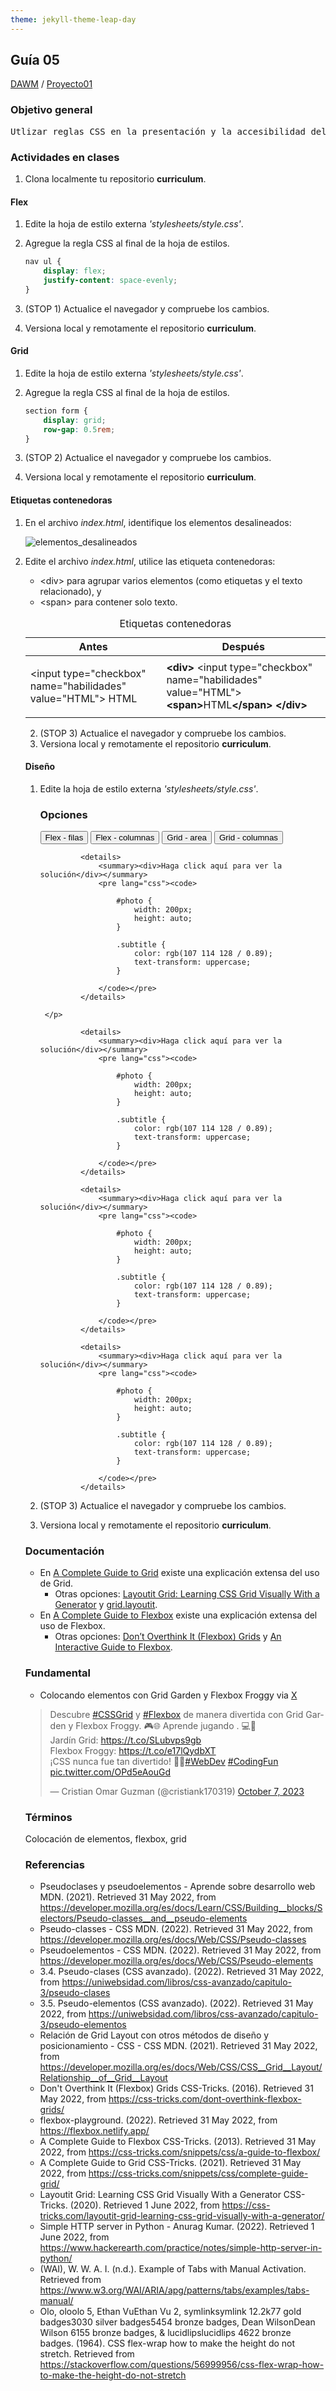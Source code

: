 ```yaml
---
theme: jekyll-theme-leap-day
---
```


## Guía 05

[DAWM](/DAWM/) / [Proyecto01](/DAWM/proyectos/2024/proyecto01)

<link href="styles/mystyle.css" rel="stylesheet" />
<script src="javascripts/tabs.js" type="text/javascript"></script>

### Objetivo general

<pre class="objective">
Utlizar reglas CSS en la presentación y la accesibilidad del contenido mediante el desarrollo de un currículum vitae digital para la presentación de información profesional de manera organizada y accesible en línea.
</pre>

### Actividades en clases

1. Clona localmente tu repositorio **curriculum**.

#### Flex

1. Edite la hoja de estilo externa _'stylesheets/style.css'_.
2. Agregue la regla CSS al final de la hoja de estilos.

	```css
	nav ul {
		display: flex;
		justify-content: space-evenly;
	}
	```

3. (STOP 1) Actualice el navegador y compruebe los cambios.
4. Versiona local y remotamente el repositorio **curriculum**.

#### Grid

1. Edite la hoja de estilo externa _'stylesheets/style.css'_.
2. Agregue la regla CSS al final de la hoja de estilos.

	```css
	section form {
		display: grid;
		row-gap: 0.5rem;
	}
	```

3. (STOP 2) Actualice el navegador y compruebe los cambios.
4. Versiona local y remotamente el repositorio **curriculum**.

#### Etiquetas contenedoras

1. En el archivo _index.html_, identifique los elementos desalineados:

	<img src="./imagenes/elementos_desalineados.png" alt="elementos_desalineados" class="focus">

2. Edite el archivo _index.html_, utilice las etiqueta contenedoras:

	- &lt;div&gt; para agrupar varios elementos (como etiquetas y el texto relacionado), y 
	- &lt;span&gt; para contener solo texto. 

	<table>
		<caption>Etiquetas contenedoras</caption>
		<thead>
			<tr>
				<th>Antes</th>
				<th>Después</th>
			</tr>
		</thead>
		<tbody>
			<tr>
				<td>
&lt;input type="checkbox" 
	name="habilidades" value="HTML"&gt; HTML
				</td>
				<td>
<b>&lt;div&gt;</b>
		&lt;input type="checkbox" 
			name="habilidades" value="HTML"&gt;
		<b>&lt;span&gt;</b>HTML<b>&lt;/span&gt;</b>
<b>&lt;/div&gt;</b>
				</td>
			</tr>
		</tbody>
	</table>

2. (STOP 3) Actualice el navegador y compruebe los cambios.
3. Versiona local y remotamente el repositorio **curriculum**.

#### Diseño

1. Edite la hoja de estilo externa _'stylesheets/style.css'_.

	<div class="tabs">
	  <h3 id="tablist-1">Opciones</h3>
	  <div role="tablist" aria-labelledby="tablist-1" class="manual">
	    <button id="tab-1" type="button" role="tab" aria-selected="true" aria-controls="tabpanel-1">
	      <span class="focus">Flex - filas</span>
	    </button>
	    <button id="tab-2" type="button" role="tab" aria-selected="false" aria-controls="tabpanel-2" tabindex="-1">
	      <span class="focus">Flex - columnas</span>
	    </button>
	    <button id="tab-3" type="button" role="tab" aria-selected="false" aria-controls="tabpanel-3" tabindex="-1">
	      <span class="focus">Grid - area</span>
	    </button>
	    <button id="tab-4" type="button" role="tab" aria-selected="false" aria-controls="tabpanel-4" tabindex="-1">
	      <span class="focus">Grid - columnas</span>
	    </button>
	  </div>

	  <div id="tabpanel-1" role="tabpanel" aria-labelledby="tab-1">
	    <p>
	      
				<details>
					<summary><div>Haga click aquí para ver la solución</div></summary>
					<pre lang="css"><code>

						#photo {
							width: 200px;
							height: auto;
						}

						.subtitle {
							color: rgb(107 114 128 / 0.89);
							text-transform: uppercase;
						}

					</code></pre>
				</details>

	    </p>
	  </div>
	  <div id="tabpanel-2" role="tabpanel" aria-labelledby="tab-2" class="is-hidden">

				<details>
					<summary><div>Haga click aquí para ver la solución</div></summary>
					<pre lang="css"><code>

						#photo {
							width: 200px;
							height: auto;
						}

						.subtitle {
							color: rgb(107 114 128 / 0.89);
							text-transform: uppercase;
						}

					</code></pre>
				</details>

	  </div>
	  <div id="tabpanel-3" role="tabpanel" aria-labelledby="tab-3" class="is-hidden">

				<details>
					<summary><div>Haga click aquí para ver la solución</div></summary>
					<pre lang="css"><code>

						#photo {
							width: 200px;
							height: auto;
						}

						.subtitle {
							color: rgb(107 114 128 / 0.89);
							text-transform: uppercase;
						}

					</code></pre>
				</details>

	  </div>
	  <div id="tabpanel-4" role="tabpanel" aria-labelledby="tab-4" class="is-hidden">

				<details>
					<summary><div>Haga click aquí para ver la solución</div></summary>
					<pre lang="css"><code>

						#photo {
							width: 200px;
							height: auto;
						}

						.subtitle {
							color: rgb(107 114 128 / 0.89);
							text-transform: uppercase;
						}

					</code></pre>
				</details>

	  </div>
	</div>

2. (STOP 3) Actualice el navegador y compruebe los cambios.
3. Versiona local y remotamente el repositorio **curriculum**.

### Documentación

* En [A Complete Guide to Grid](https://css-tricks.com/snippets/css/complete-guide-grid/) existe una explicación extensa del uso de Grid.
  - Otras opciones: [Layoutit Grid: Learning CSS Grid Visually With a Generator](https://css-tricks.com/layoutit-grid-learning-css-grid-visually-with-a-generator/) y [grid.layoutit](https://grid.layoutit.com/).
* En [A Complete Guide to Flexbox](https://css-tricks.com/snippets/css/a-guide-to-flexbox/) existe una explicación extensa del uso de Flexbox.
  - Otras opciones: [Don’t Overthink It (Flexbox) Grids](https://css-tricks.com/dont-overthink-flexbox-grids/) y [An Interactive Guide to Flexbox](https://www.joshwcomeau.com/css/interactive-guide-to-flexbox/).

### Fundamental

* Colocando elementos con Grid Garden y Flexbox Froggy via [X](https://twitter.com/cristiank170319/status/1710508125567000742)

<blockquote class="twitter-tweet"><p lang="es" dir="ltr">Descubre <a href="https://twitter.com/hashtag/CSSGrid?src=hash&amp;ref_src=twsrc%5Etfw">#CSSGrid</a> y <a href="https://twitter.com/hashtag/Flexbox?src=hash&amp;ref_src=twsrc%5Etfw">#Flexbox</a> de manera divertida con Grid Garden y Flexbox Froggy. 🎮🌐 Aprende jugando . 💻🚀 <br>Jardín Grid: <a href="https://t.co/SLubvps9gb">https://t.co/SLubvps9gb</a><br>Flexbox Froggy: <a href="https://t.co/e17lQydbXT">https://t.co/e17lQydbXT</a><br>¡CSS nunca fue tan divertido! 🌈✨<a href="https://twitter.com/hashtag/WebDev?src=hash&amp;ref_src=twsrc%5Etfw">#WebDev</a> <a href="https://twitter.com/hashtag/CodingFun?src=hash&amp;ref_src=twsrc%5Etfw">#CodingFun</a> <a href="https://t.co/OPd5eAouGd">pic.twitter.com/OPd5eAouGd</a></p>&mdash; Cristian Omar Guzman (@cristiank170319) <a href="https://twitter.com/cristiank170319/status/1710508125567000742?ref_src=twsrc%5Etfw">October 7, 2023</a></blockquote> <script async src="https://platform.twitter.com/widgets.js" charset="utf-8"></script>

### Términos

Colocación de elementos, flexbox, grid

### Referencias

* Pseudoclases y pseudoelementos - Aprende sobre desarrollo web MDN. (2021). Retrieved 31 May 2022, from https://developer.mozilla.org/es/docs/Learn/CSS/Building__blocks/Selectors/Pseudo-classes__and__pseudo-elements
* Pseudo-classes - CSS MDN. (2022). Retrieved 31 May 2022, from https://developer.mozilla.org/es/docs/Web/CSS/Pseudo-classes
* Pseudoelementos - CSS MDN. (2022). Retrieved 31 May 2022, from https://developer.mozilla.org/es/docs/Web/CSS/Pseudo-elements
* 3.4. Pseudo-clases (CSS avanzado). (2022). Retrieved 31 May 2022, from https://uniwebsidad.com/libros/css-avanzado/capitulo-3/pseudo-clases
* 3.5. Pseudo-elementos (CSS avanzado). (2022). Retrieved 31 May 2022, from https://uniwebsidad.com/libros/css-avanzado/capitulo-3/pseudo-elementos
* Relación de Grid Layout con otros métodos de diseño y posicionamiento - CSS - CSS MDN. (2021). Retrieved 31 May 2022, from https://developer.mozilla.org/es/docs/Web/CSS/CSS__Grid__Layout/Relationship__of__Grid__Layout
* Don't Overthink It (Flexbox) Grids  CSS-Tricks. (2016). Retrieved 31 May 2022, from https://css-tricks.com/dont-overthink-flexbox-grids/
* flexbox-playground. (2022). Retrieved 31 May 2022, from https://flexbox.netlify.app/
* A Complete Guide to Flexbox  CSS-Tricks. (2013). Retrieved 31 May 2022, from https://css-tricks.com/snippets/css/a-guide-to-flexbox/
* A Complete Guide to Grid CSS-Tricks. (2021). Retrieved 31 May 2022, from https://css-tricks.com/snippets/css/complete-guide-grid/
* Layoutit Grid: Learning CSS Grid Visually With a Generator CSS-Tricks. (2020). Retrieved 1 June 2022, from https://css-tricks.com/layoutit-grid-learning-css-grid-visually-with-a-generator/
* Simple HTTP server in Python - Anurag Kumar. (2022). Retrieved 1 June 2022, from https://www.hackerearth.com/practice/notes/simple-http-server-in-python/
* (WAI), W. W. A. I. (n.d.). Example of Tabs with Manual Activation. Retrieved from https://www.w3.org/WAI/ARIA/apg/patterns/tabs/examples/tabs-manual/
* Olo, oloolo 5, Ethan VuEthan Vu 2, symlinksymlink 12.2k77 gold badges3030 silver badges5454 bronze badges, Dean WilsonDean Wilson 6155 bronze badges, & lucidlipslucidlips 4622 bronze badges. (1964). CSS flex-wrap how to make the height do not stretch. Retrieved from https://stackoverflow.com/questions/56999956/css-flex-wrap-how-to-make-the-height-do-not-stretch